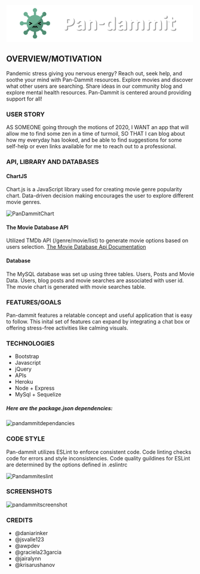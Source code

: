 ![logo](public\assets\logos\Pandammit_logo_readme_white.png)
## OVERVIEW/MOTIVATION

Pandemic stress giving you nervous energy? Reach out, seek help, and soothe your mind with Pan-Dammit  resources. Explore movies and discover what other users are searching. Share ideas in our community blog and explore mental health resources. Pan-Dammit is centered around providing support for all!

### USER STORY

AS SOMEONE going through the motions of 2020, 
I WANT an app that will allow me to find some zen in a time of turmoil,
SO THAT I can blog about how my everyday has looked, and be able to find suggestions for some self-help or even links available for me to reach out to a professional.


### API, LIBRARY AND DATABASES
#### ChartJS
Chart.js is a JavaScript library used for creating movie genre popularity chart. Data-driven decision making  encourages the user to explore different movie genres.

<img width="324" alt="PanDammitChart" src="https://user-images.githubusercontent.com/70172286/102854682-decdf000-43d7-11eb-8f2b-fa1d71a731ca.PNG">


#### The Movie Database API
Utilized TMDb API (/genre/movie/list) to generate movie options based on users selection. [The Movie Database Api Documentation](https://www.themoviedb.org/documentation/api?language=en-US)
#### Database
The MySQL database was set up using three tables. Users, Posts and Movie Data. Users, blog posts and movie searches are associated with user id. The movie chart is generated with movie searches table.  

### FEATURES/GOALS
Pan-dammit features a relatable concept and useful application that is easy to follow. This inital set of features can expand by integrating a chat box or offering stress-free activities like calming visuals.

### TECHNOLOGIES
* Bootstrap
* Javascript
* jQuery
* APIs 
* Heroku
* Node + Express
* MySql + Sequelize 
##### Here are the package.json dependencies:
<img width="290" alt="pandammitdependancies" src="https://user-images.githubusercontent.com/70172286/102854851-408e5a00-43d8-11eb-9394-910c64285a92.PNG">

### CODE STYLE
Pan-dammit utilizes ESLint to enforce consistent code. Code linting checks code for errors and style inconsistencies. Code quality guildines for ESLint are determined by the options defined in .eslintrc

<img width="400" alt="Pandammiteslint" src="https://user-images.githubusercontent.com/70172286/102865953-5e18ef00-43eb-11eb-9e10-e537c90a0b77.PNG">

### SCREENSHOTS 

<img width="290" alt="pandammitscreenshot" src="https://user-images.githubusercontent.com/70172286/102855101-d3c78f80-43d8-11eb-93ed-a4a337086d80.PNG">


### CREDITS
* @daniarinker
* @jsvalle123
* @awpdev
* @graciela23garcia
* @jairalynn
* @krisarushanov
